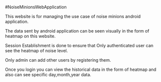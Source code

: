 #NoiseMinionsWebApplication

This website is for managing the use case of noise minions android application.

The data sent by android application can be seen visually in the form of heatmap on this website.

Session Establishment is done to ensure that Only authenticated user can see the heatmap of noise level.

Only admin can add other users by registering them.

Once you login you can view the historical data in the form of heatmap and also can see specific day,month,year data.

 

